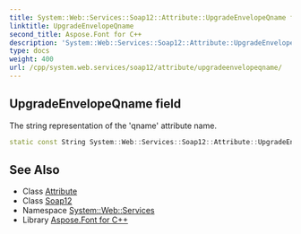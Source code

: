 ```yaml
---
title: System::Web::Services::Soap12::Attribute::UpgradeEnvelopeQname field
linktitle: UpgradeEnvelopeQname
second_title: Aspose.Font for C++
description: 'System::Web::Services::Soap12::Attribute::UpgradeEnvelopeQname field. The string representation of the ''qname'' attribute name in C++.'
type: docs
weight: 400
url: /cpp/system.web.services/soap12/attribute/upgradeenvelopeqname/
---
```

## UpgradeEnvelopeQname field


The string representation of the 'qname' attribute name.

```cpp
static const String System::Web::Services::Soap12::Attribute::UpgradeEnvelopeQname
```

## See Also

* Class [Attribute](../)
* Class [Soap12](../../)
* Namespace [System::Web::Services](../../../)
* Library [Aspose.Font for C++](../../../../)
